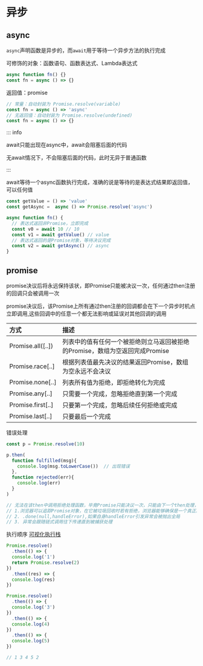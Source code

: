 # 异步

## async

`async`声明函数是异步的，而`await`用于等待一个异步方法的执行完成

可修饰的对象：函数语句、函数表达式、Lambda表达式

```js
async function fn() {}
const fn = async () => {}
```

返回值：promise

```js
// 常量：自动封装为 Promise.resolve(variable)
const fn = async () => 'async'
// 无返回值：自动封装为 Promise.resolve(undefined)
const fn = async () => {}
```

::: info

await只能出现在async中，await会阻塞后面的代码

无await情况下，不会阻塞后面的代码，此时无异于普通函数

:::

await等待一个async函数执行完成，准确的说是等待的是表达式结果即返回值，可以任何值

```js
const getValue = () => 'value'
const getAsync =  async () => Promise.resolve('async')

async function fn() {
  // 表达式返回非Promise，立即完成
  const v0 = await 10 // 10
  const v1 = await getValue() // value
  // 表达式返回的是Promise对象，等待决议完成
  const v2 = await getAsync() // async
}
```





## promise

promise决议后将永远保持该状，即Promise只能被决议一次，任何通过then注册的回调只会被调用一次

promise决议后，该Promise上所有通过then注册的回调都会在下一个异步时机点立即调用,这些回调中的任意一个都无法影响或延误对其他回调的调用

| 方式              | 描述                                                         |
| :---------------- | :----------------------------------------------------------- |
| Promise.all([..]) | 列表中的值有任何一个被拒绝则立马返回被拒绝的Promise，数组为空返回完成Promise |
| Promise.race[..]  | 根据列表值最先决议的结果返回Promise，数组为空永远不会决议    |
| Promise.none[..]  | 列表所有值为拒绝，即拒绝转化为完成                           |
| Promise.any[..]   | 只需要一个完成，忽略拒绝直到第一个完成                       |
| Promise.first[..] | 只要第一个完成，忽略后续任何拒绝或完成                       |
| Promise.last[..]  | 只要最后一个完成                                             |

错误处理

```ts
const p = Promise.resolve(10)

p.then(
  function fulfilled(msg){
    console.log(msg.toLowerCase())	// 出现错误
  },
  function rejected(err){
    console.log(err)
  }
)

// 无法在该then中调用拒绝处理函数，毕竟Promise只能决议一次，只能由下一个then处理，假如没有下一个then?
// 1.浏览器可以追踪Promise对象，在它被垃圾回收时若有拒绝，浏览器能够确保是一个真正的未捕获错误
// 2. .done(null,handleError),如果自身handleError引发异常会被抛出全局
// 3. 异常会跟随链式调用往下传递直到被捕获处理
```

执行顺序 [可视化执行栈](https://www.jsv9000.app/)

```ts
Promise.resolve()
  .then(() => {
  console.log('1')
  return Promise.resolve(2)
})
  .then((res) => {
  console.log(res)
})

Promise.resolve()
  .then(() => {
  console.log('3')
})
  .then(() => {
  console.log(4)
})
  .then(() => {
  console.log(5)
})

// 1 3 4 5 2
```

